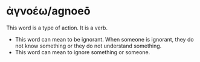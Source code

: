 # ἀγνοέω/agnoeō

This word is a type of action. It is a verb.  

* This word can mean to be ignorant. When someone is ignorant, they do not know something or they do not understand something. 
* This word can mean to ignore something or someone. 
